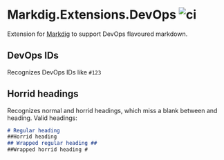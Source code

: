 # Markdig.Extensions.DevOps ![ci](https://github.com/WurstfriedIII/Markdig.Extensions.DevOps/workflows/ci/badge.svg)
Extension for [Markdig] to support DevOps flavoured markdown.

## DevOps IDs
Recognizes DevOps IDs like `#123`

## Horrid headings
Recognizes normal and horrid headings, which miss a blank between and heading. Valid headings:

```markdown
# Regular heading
##Horrid heading
## Wrapped regular heading ##
##Wrapped horrid heading #
```

<!-- Links -->
[Markdig]: https://github.com/lunet-io/markdig
